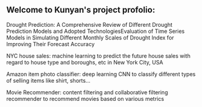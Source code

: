 ## Welcome to Kunyan's project profolio: 

Drought Prediction: A Comprehensive Review of Different Drought Prediction Models and Adopted Technologies​Evaluation of Time Series Models in Simulating Different Monthly Scales of Drought Index for Improving Their Forecast Accuracy

NYC house sales: machine learning to predict the future house sales with regard to house type and boroughs, etc in New York City, USA

Amazon item photo classifier: deep learning CNN to classify different types of selling items like shirt, shorts...

Movie Recommender: content filtering and collaborative filtering recommender to recommend movies based on various metrics

